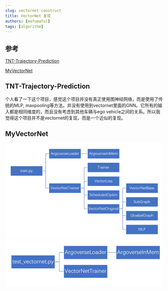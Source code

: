 ```yaml
---
slug: vectornet-construct
title: VectorNet 复现
authors: [mafumaful]
tags: [algorithm]
---
```


## 参考

[TNT-Trajectory-Prediction](https://github.com/Henry1iu/TNT-Trajectory-Prediction.git)

[MyVectorNet](https://github.com/gah07123/MyVectorNet.git)

## TNT-Trajectory-Prediction

个人看了一下这个项目，感觉这个项目并没有真正使用图神经网络，而是使用了传统的MLP, maxpooling等方法。并没有使用到vectornet里面的GNN。它所有的输入都是相同维度的，而且没有考虑到其他车辆与ego vehicle之间的关系。所以我觉得这个项目并不是vectornet的复现，而是一个近似的复现。
<!-- truncate -->

## MyVectorNet

![image1](vectornet_1.png)
![image2](vectornet_2.png)
